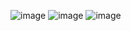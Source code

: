 ![image](https://github.com/user-attachments/assets/aa46d1ea-4fe6-4aae-a311-7279e8820ad8)
![image](https://github.com/user-attachments/assets/25aeb1ae-52aa-4f59-b8c1-2c5fd9a249eb)
![image](https://github.com/user-attachments/assets/b00d0a8b-ea4f-4eda-9651-9022630d951b)
